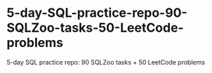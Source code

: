 # 5-day-SQL-practice-repo-90-SQLZoo-tasks-50-LeetCode-problems
5-day SQL practice repo: 90 SQLZoo tasks + 50 LeetCode problems

